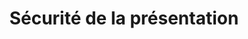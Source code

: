 ---
title: Sécurité de la présentation
type: docs
weight: 60
url: /androidjava/presentation-security/
---